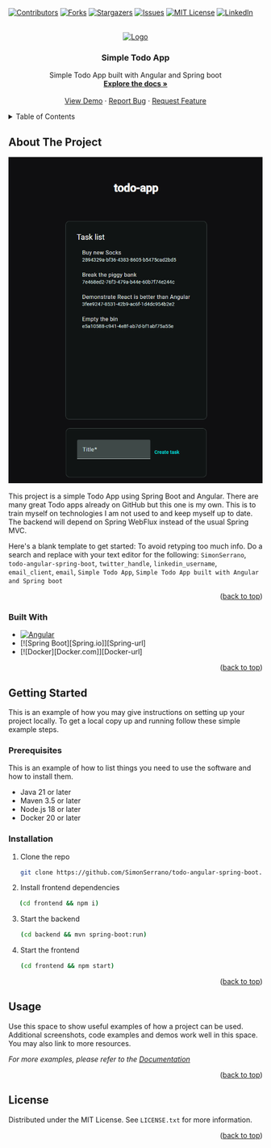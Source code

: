 <!-- Improved compatibility of back to top link: See: https://github.com/othneildrew/Best-README-Template/pull/73 -->
<a id="readme-top"></a>
<!--
*** Thanks for checking out the Best-README-Template. If you have a suggestion
*** that would make this better, please fork the repo and create a pull request
*** or simply open an issue with the tag "enhancement".
*** Don't forget to give the project a star!
*** Thanks again! Now go create something AMAZING! :D
-->



<!-- PROJECT SHIELDS -->
<!--
*** I'm using markdown "reference style" links for readability.
*** Reference links are enclosed in brackets [ ] instead of parentheses ( ).
*** See the bottom of this document for the declaration of the reference variables
*** for contributors-url, forks-url, etc. This is an optional, concise syntax you may use.
*** https://www.markdownguide.org/basic-syntax/#reference-style-links
-->
[![Contributors][contributors-shield]][contributors-url]
[![Forks][forks-shield]][forks-url]
[![Stargazers][stars-shield]][stars-url]
[![Issues][issues-shield]][issues-url]
[![MIT License][license-shield]][license-url]
[![LinkedIn][linkedin-shield]][linkedin-url]



<!-- PROJECT LOGO -->
<br />
<div align="center">
  <a href="https://github.com/SimonSerrano/todo-angular-spring-boot">
    <img src="images/logo.png" alt="Logo" width="80" height="80">
  </a>

<h3 align="center">Simple Todo App</h3>

  <p align="center">
    Simple Todo App built with Angular and Spring boot
    <br />
    <a href="https://github.com/SimonSerrano/todo-angular-spring-boot"><strong>Explore the docs »</strong></a>
    <br />
    <br />
    <a href="https://github.com/SimonSerrano/todo-angular-spring-boot">View Demo</a>
    ·
    <a href="https://github.com/SimonSerrano/todo-angular-spring-boot/issues/new?labels=bug&template=bug-report---.md">Report Bug</a>
    ·
    <a href="https://github.com/SimonSerrano/todo-angular-spring-boot/issues/new?labels=enhancement&template=feature-request---.md">Request Feature</a>
  </p>
</div>



<!-- TABLE OF CONTENTS -->
<details>
  <summary>Table of Contents</summary>
  <ol>
    <li>
      <a href="#about-the-project">About The Project</a>
      <ul>
        <li><a href="#built-with">Built With</a></li>
      </ul>
    </li>
    <li>
      <a href="#getting-started">Getting Started</a>
      <ul>
        <li><a href="#prerequisites">Prerequisites</a></li>
        <li><a href="#installation">Installation</a></li>
      </ul>
    </li>
    <li><a href="#usage">Usage</a></li>
    <li><a href="#roadmap">Roadmap</a></li>
    <li><a href="#contributing">Contributing</a></li>
    <li><a href="#license">License</a></li>
    <li><a href="#contact">Contact</a></li>
    <li><a href="#acknowledgments">Acknowledgments</a></li>
  </ol>
</details>



<!-- ABOUT THE PROJECT -->
## About The Project

[![Product Name Screen Shot][product-screenshot]](https://example.com)

This project is a simple Todo App using Spring Boot and Angular. There are many great Todo apps already on GitHub but this one is my own. This is to train myself on technologies I am not used to and keep myself up to date. The backend will depend on Spring WebFlux instead of the usual Spring MVC.

Here's a blank template to get started: To avoid retyping too much info. Do a search and replace with your text editor for the following: `SimonSerrano`, `todo-angular-spring-boot`, `twitter_handle`, `linkedin_username`, `email_client`, `email`, `Simple Todo App`, `Simple Todo App built with Angular and Spring boot`

<p align="right">(<a href="#readme-top">back to top</a>)</p>



### Built With

* [![Angular][Angular.io]][Angular-url]
* [![Spring Boot][Spring.io]][Spring-url]
* [![Docker][Docker.com]][Docker-url]

<p align="right">(<a href="#readme-top">back to top</a>)</p>



<!-- GETTING STARTED -->
## Getting Started

This is an example of how you may give instructions on setting up your project locally.
To get a local copy up and running follow these simple example steps.

### Prerequisites

This is an example of how to list things you need to use the software and how to install them.

* Java 21 or later
* Maven 3.5 or later
* Node.js 18 or later
* Docker 20 or later

### Installation

1. Clone the repo
   ```sh
   git clone https://github.com/SimonSerrano/todo-angular-spring-boot.git
   ```
2. Install frontend dependencies
```sh
   (cd frontend && npm i)
   ```
3. Start the backend
   ```sh
   (cd backend && mvn spring-boot:run)
   ```
4. Start the frontend
   ```sh
   (cd frontend && npm start)
   ```

<p align="right">(<a href="#readme-top">back to top</a>)</p>



<!-- USAGE EXAMPLES -->
## Usage

Use this space to show useful examples of how a project can be used. Additional screenshots, code examples and demos work well in this space. You may also link to more resources.

_For more examples, please refer to the [Documentation](https://example.com)_

<p align="right">(<a href="#readme-top">back to top</a>)</p>



<!-- LICENSE -->
## License

Distributed under the MIT License. See `LICENSE.txt` for more information.

<p align="right">(<a href="#readme-top">back to top</a>)</p>


<!-- MARKDOWN LINKS & IMAGES -->
<!-- https://www.markdownguide.org/basic-syntax/#reference-style-links -->
[contributors-shield]: https://img.shields.io/github/contributors/SimonSerrano/todo-angular-spring-boot.svg?style=for-the-badge
[contributors-url]: https://github.com/SimonSerrano/todo-angular-spring-boot/graphs/contributors
[forks-shield]: https://img.shields.io/github/forks/SimonSerrano/todo-angular-spring-boot.svg?style=for-the-badge
[forks-url]: https://github.com/SimonSerrano/todo-angular-spring-boot/network/members
[stars-shield]: https://img.shields.io/github/stars/SimonSerrano/todo-angular-spring-boot.svg?style=for-the-badge
[stars-url]: https://github.com/SimonSerrano/todo-angular-spring-boot/stargazers
[issues-shield]: https://img.shields.io/github/issues/SimonSerrano/todo-angular-spring-boot.svg?style=for-the-badge
[issues-url]: https://github.com/SimonSerrano/todo-angular-spring-boot/issues
[license-shield]: https://img.shields.io/github/license/SimonSerrano/todo-angular-spring-boot.svg?style=for-the-badge
[license-url]: https://github.com/SimonSerrano/todo-angular-spring-boot/blob/master/LICENSE.txt
[linkedin-shield]: https://img.shields.io/badge/-LinkedIn-black.svg?style=for-the-badge&logo=linkedin&colorB=555
[linkedin-url]: https://linkedin.com/in/linkedin_username
[product-screenshot]: images/screenshot.png
[Next.js]: https://img.shields.io/badge/next.js-000000?style=for-the-badge&logo=nextdotjs&logoColor=white
[Next-url]: https://nextjs.org/
[React.js]: https://img.shields.io/badge/React-20232A?style=for-the-badge&logo=react&logoColor=61DAFB
[React-url]: https://reactjs.org/
[Vue.js]: https://img.shields.io/badge/Vue.js-35495E?style=for-the-badge&logo=vuedotjs&logoColor=4FC08D
[Vue-url]: https://vuejs.org/
[Angular.io]: https://img.shields.io/badge/Angular-DD0031?style=for-the-badge&logo=angular&logoColor=white
[Angular-url]: https://angular.io/
[Svelte.dev]: https://img.shields.io/badge/Svelte-4A4A55?style=for-the-badge&logo=svelte&logoColor=FF3E00
[Svelte-url]: https://svelte.dev/
[Laravel.com]: https://img.shields.io/badge/Laravel-FF2D20?style=for-the-badge&logo=laravel&logoColor=white
[Laravel-url]: https://laravel.com
[Bootstrap.com]: https://img.shields.io/badge/Bootstrap-563D7C?style=for-the-badge&logo=bootstrap&logoColor=white
[Bootstrap-url]: https://getbootstrap.com
[JQuery.com]: https://img.shields.io/badge/jQuery-0769AD?style=for-the-badge&logo=jquery&logoColor=white
[JQuery-url]: https://jquery.com 